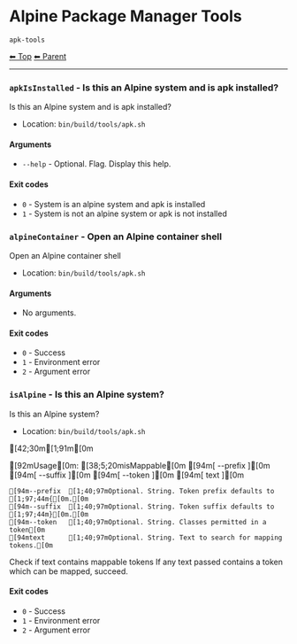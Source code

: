 # Alpine Package Manager Tools

`apk-tools`

<!-- TEMPLATE header 2 -->
[⬅ Top](index.md) [⬅ Parent ](../index.md)
<hr />

### `apkIsInstalled` - Is this an Alpine system and is apk installed?

Is this an Alpine system and is apk installed?

- Location: `bin/build/tools/apk.sh`

#### Arguments

- `--help` - Optional. Flag. Display this help.

#### Exit codes

- `0` - System is an alpine system and apk is installed
- `1` - System is not an alpine system or apk is not installed
### `alpineContainer` - Open an Alpine container shell

Open an Alpine container shell

- Location: `bin/build/tools/apk.sh`

#### Arguments

- No arguments.

#### Exit codes

- `0` - Success
- `1` - Environment error
- `2` - Argument error
### `isAlpine` - Is this an Alpine system?

Is this an Alpine system?

- Location: `bin/build/tools/apk.sh`

[42;30m[1;91m[0m

[92mUsage[0m: [38;5;20misMappable[0m [94m[ --prefix ][0m [94m[ --suffix ][0m [94m[ --token ][0m [94m[ text ][0m

    [94m--prefix  [1;40;97mOptional. String. Token prefix defaults to [1;97;44m{[0m.[0m
    [94m--suffix  [1;40;97mOptional. String. Token suffix defaults to [1;97;44m}[0m.[0m
    [94m--token   [1;40;97mOptional. String. Classes permitted in a token[0m
    [94mtext      [1;40;97mOptional. String. Text to search for mapping tokens.[0m

Check if text contains mappable tokens
If any text passed contains a token which can be mapped, succeed.
#### Exit codes

- `0` - Success
- `1` - Environment error
- `2` - Argument error
